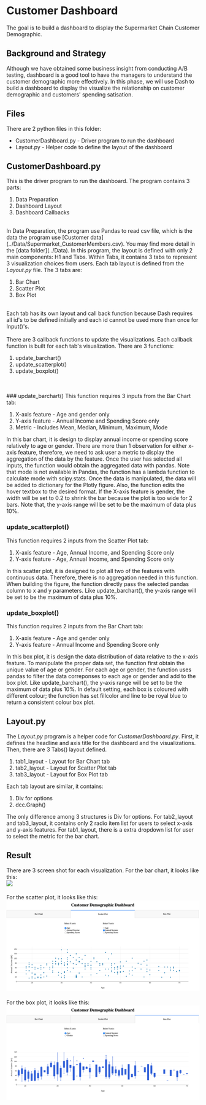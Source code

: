 # Customer Dashboard
The goal is to build a dashboard to display the Supermarket Chain Customer Demographic. 

## Background and Strategy
Although we have obtained some business insight from conducting A/B testing, dashboard is a good tool to have the managers to understand the customer demographic more effectively. In this phase, we will use Dash to build a dashboard to display the visualize the relationship on customer demographic and customers' spending satisation.

## Files
There are 2 python files in this folder:
* CustomerDashboard.py - Driver program to run the dashboard
* Layout.py - Helper code to define the layout of the dashboard

## CustomerDashboard.py
This is the driver program to run the dashboard. The program contains 3 parts:
<ol>
	<li>Data Preparation</li>
	<li>Dashboard Layout</li>
	<li>Dashboard Callbacks</li>
</ol>
<br>
In Data Preparation, the program use Pandas to read csv file, which is the data the program use [Customer data](../Data/Supermarket_CustomerMembers.csv). You may find more detail in the [data folder](../Data). In this program, the layout is defined with only 2 main components: H1 and Tabs. Within Tabs, it contains 3 tabs to represent 3 visualization choices from users. Each tab layout is defined from the <i>Layout.py</i> file. The 3 tabs are:
<ol>
	<li>Bar Chart</li>
	<li>Scatter Plot</li>
	<li>Box Plot</li>
</ol>
<br>
Each tab has its own layout and call back function because Dash requires all id's to be defined initially and each id cannot be used more than once for Input()'s.
<br>
<br>
There are 3 callback functions to update the visualizations. Each callback function is built for each tab's visualization. There are 3 functions:
<ol>
	<li>update_barchart()</li>
	<li>update_scatterplot()</li>
	<li>update_boxplot()</li>
</ol>
<br><br>
### update_barchart()
This function requires 3 inputs from the Bar Chart tab:
<ol>
	<li>X-axis feature - Age and gender only</li>
	<li>Y-axis feature - Annual Income and Spending Score only</li>
	<li>Metric - Includes Mean, Median, Minimum, Maximum, Mode</li>
</ol>
In this bar chart, it is design to display annual income or spending score relatively to age or gender. There are more than 1 observation for either x-axis feature, therefore, we need to ask user a metric to display the aggregation of the data by the feature. Once the user has selected all inputs, the function would obtain the aggregated data with pandas. Note that mode is not available in Pandas, the function has a lambda function to calculate mode with scipy.stats. Once the data is manipulated, the data will be added to dictionary for the Plotly figure. Also, the function edits the hover textbox to the desired format. If the X-axis feature is gender, the width will be set to 0.2 to shrink the bar because the plot is too wide for 2 bars. Note that, the y-axis range will be set to be the maximum of data plus 10%. 

### update_scatterplot()
This function requires 2 inputs from the Scatter Plot tab:
<ol>
	<li>X-axis feature - Age, Annual Income, and Spending Score only</li>
	<li>Y-axis feature - Age, Annual Income, and Spending Score only</li>
</ol>
In this scatter plot, it is designed to plot all two of the features with continuous data. Therefore, there is no aggregation needed in this function. When building the figure, the function directly pass the selected pandas column to x and y parameters. Like update_barchart(), the y-axis range will be set to be the maximum of data plus 10%.

### update_boxplot()
This function requires 2 inputs from the Bar Chart tab:
<ol>
	<li>X-axis feature - Age and gender only</li>
	<li>Y-axis feature - Annual Income and Spending Score only</li>
</ol>
In this box plot, it is design the data distribution of data relative to the x-axis feature. To manipulate the proper data set, the function first obtain the unique value of age or gender. For each age or gender, the function uses pandas to filter the data correponses to each age or gender and add to the box plot. Like update_barchart(), the y-axis range will be set to be the maximum of data plus 10%. In default setting, each box is coloured with different colour; the function has set fillcolor and line to be royal blue to return a consistent colour box plot.

## Layout.py
The <i>Layout.py</i> program is a helper code for <i>CustomerDashboard.py</i>. First, it defines the headline and axis title for the dashboard and the visualizations. Then, there are 3 Tabs() layout defined.
<ol>
	<li>tab1_layout - Layout for Bar Chart tab</li>
	<li>tab2_layout - Layout for Scatter Plot tab</li>
	<li>tab3_layout - Layout for Box Plot tab</li>
</ol>
Each tab layout are similar, it contains:
<ol>
	<li>Div for options</li>
	<li>dcc.Graph()</li>
</ol>
The only difference among 3 structures is Div for options. For tab2_layout and tab3_layout, it contains only 2 radio item list for users to select x-axis and y-axis features. For tab1_layout, there is a extra dropdown list for user to select the metric for the bar chart.

## Result
There are 3 screen shot for each visualization. For the bar chart, it looks like this:
<br>
<img src="Images/bar.png>">
<br><br>
For the scatter plot, it looks like this:
<img src="Images/scatter.png">
<br><br>
For the box plot, it looks like this:
<img src="Images/box.png">
